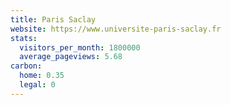 ```yaml
---
title: Paris Saclay
website: https://www.universite-paris-saclay.fr
stats:
  visitors_per_month: 1800000
  average_pageviews: 5.68
carbon:
  home: 0.35
  legal: 0
---
```

